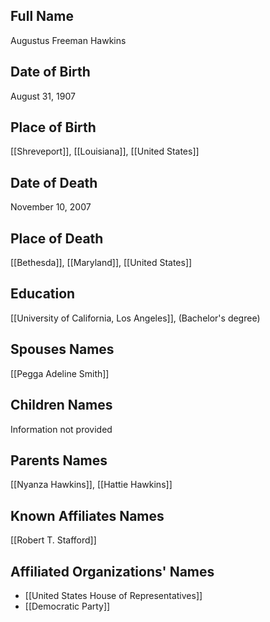 ## Full Name
Augustus Freeman Hawkins

## Date of Birth
August 31, 1907

## Place of Birth
[[Shreveport]], [[Louisiana]], [[United States]]

## Date of Death
November 10, 2007

## Place of Death
[[Bethesda]], [[Maryland]], [[United States]]

## Education
[[University of California, Los Angeles]], (Bachelor's degree)

## Spouses Names
[[Pegga Adeline Smith]]

## Children Names
Information not provided

## Parents Names
[[Nyanza Hawkins]], [[Hattie Hawkins]]

## Known Affiliates Names
[[Robert T. Stafford]]

## Affiliated Organizations' Names
- [[United States House of Representatives]]
- [[Democratic Party]]

